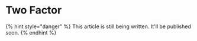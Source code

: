 # Two Factor

{% hint style="danger" %}
This article is still being written. It'll be published soon.
{% endhint %}
